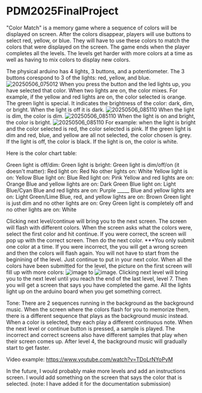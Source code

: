# PDM2025FinalProject
"Color Match" is a memory game where a sequence of colors will be displayed on screen. After the colors disappear, players will use buttons to select red, yellow, or blue. They will have to use these colors to match the colors that were displayed on the screen. The game ends when the player completes all the levels. The levels get harder with more colors at a time as well as having to mix colors to display new colors.

The physical arduino has 4 lights, 3 buttons, and a potentiometer. The 3 buttons corespond to 3 of the lights: red, yellow, and blue.![20250506_075012](https://github.com/user-attachments/assets/1ed29983-2812-4a2d-a50a-4851584935a6) When you press the button and the led lights up, you have selected that color. When two lights are on, the color mixes. For example, if the yellow and red lights are on, the color selected is orange. The green light is special. It indicates the brightness of the color: dark, dim, or bright. When the light is off it is dark. ![20250506_085110](https://github.com/user-attachments/assets/feee147d-2b15-4ea2-ad5b-e25dae69a104) When the light is dim, the color is dim. ![20250506_085110](https://github.com/user-attachments/assets/9b916fe5-508a-4366-a8ad-9850d24299bc) When the light is on and bright, the color is bright. ![20250506_085110](https://github.com/user-attachments/assets/3bda7f8f-1c6a-43df-8ac1-2eb7e30ac378)
For example: when the light is bright and the color selected is red, the color selected is pink. If the green light is dim and red, blue, and yellow are all not selected, the color chosen is grey. If the light is off, the color is black. If the light is on, the color is white. 

Here is the color chart table:

Green light is off/dim:                                                   Green light is bright:                               Green light is dim/off/on (it doesn't matter):
Red light on: Red                                                         No other lights on: White                            Yellow light is on: Yellow
Blue light on: Blue                                                       Red light on: Pink                                   Yellow and red lights are on: Orange
Blue and yellow lights are on: Dark Green                                 Blue light on: Light Blue/Cyan                       Blue and red lights are on: Purple
_____                                                                     Blue and yellow lights are on: Light Green/Lime      Blue, red, and yellow lights are on: Brown
Green light is just dim and no other lights are on: Grey
Green light is completely off and no other lights are on: White

Clicking next level/continue will bring you to the next screen. The screen will flash with different colors. When the screen asks what the colors were, select the first color and hit continue. If you were correct, the screen will pop up with the correct screen. Then do the next color. ***You only submit one color at a time. If you were incorrect, the you will get a wrong screen and then the colors will flash again. You will not have to start from the beginining of the level. Just continue to put in your next color. When all the colors have been submitted for the level, the picture on the first screen will fill up with more colors: ![image](https://github.com/user-attachments/assets/a06bd248-8f39-47b2-aed2-7ff2d716b3f6) to ![image](https://github.com/user-attachments/assets/2d474fcc-69a3-4fa6-81d6-1aae22a821fd). Clicking next level will bring you to the next level until you reach the end of the last level, level 7. Then you will get a screen that says you have completed the game. All the lights light up on the arduino board when you get something correct.

Tone: There are 2 sequences running in the background as the background music. When the screen where the colors flash for you to memorize them, there is a different sequence that plays as the background music instead. When a color is selected, they each play a different continuous note. When the next level or continue button is pressed, a sample is played. The incorrect and correct screens also have different samples that play when their screen comes up. After level 4, the background music will gradually start to get faster. 

Video example: https://www.youtube.com/watch?v=TDoLrNYoPyM

In the future, I would probably make more levels and add an instructions screen. I would add something on the screen that says the color that is selected. (note: I have added it for the documentation submission)
